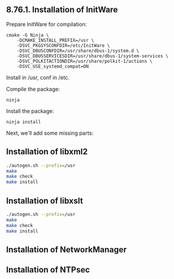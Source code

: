 ## 8.76.1. Installation of InitWare

Prepare InitWare for compilation:

```shell
cmake -G Ninja \
    -DCMAKE_INSTALL_PREFIX=/usr \
    -DSVC_PKGSYSCONFDIR=/etc/InitWare \
    -DSVC_DBUSCONFDIR=/usr/share/dbus-1/system.d \
    -DSVC_DBUSSERVICESDIR=/usr/share/dbus-1/system-services \
    -DSVC_POLKITACTIONDIR=/usr/share/polkit-1/actions \
    -DSVC_USE_systemd_compat=ON
```

Install in /usr, conf in /etc.

Compile the package:

```shell
ninja
```

Install the package:

```shell
ninja install
```

Next, we'll add some missing parts:

## Installation of libxml2

```sh
./autogen.sh --prefix=/usr
make
make check
make install
```

## Installation of libxslt

```sh
./autogen.sh --prefix=/usr
make
make check
make install
```

## Installation of NetworkManager



## Installation of NTPsec


